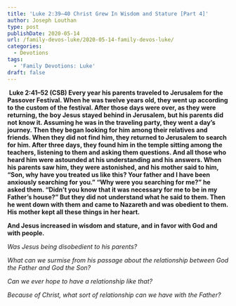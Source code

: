 ```yaml
---
title: 'Luke 2:39–40 Christ Grew In Wisdom and Stature [Part 4]'
author: Joseph Louthan
type: post
publishDate: 2020-05-14
url: /family-devos-luke/2020-05-14-family-devos-luke/
categories:
  - Devotions
tags:
  - 'Family Devotions: Luke'
draft: false
---
```


​		**Luke 2:41–52 (CSB) Every year his parents traveled to Jerusalem for the Passover Festival.  When he was twelve years old, they went up according to the custom of the festival.  After those days were over, as they were returning, the boy Jesus stayed behind in Jerusalem, but his parents did not know it.  Assuming he was in the traveling party, they went a day’s journey. Then they began looking for him among their relatives and friends.  When they did not find him, they returned to Jerusalem to search for him.  After three days, they found him in the temple sitting among the teachers, listening to them and asking them questions.  And all those who heard him were astounded at his understanding and his answers.  When his parents saw him, they were astonished, and his mother said to him, “Son, why have you treated us like this? Your father and I have been anxiously searching for you.”  “Why were you searching for me?” he asked them. “Didn’t you know that it was necessary for me to be in my Father’s house?”  But they did not understand what he said to them.  Then he went down with them and came to Nazareth and was obedient to them. His mother kept all these things in her heart.** 

**And Jesus increased in wisdom and stature, and in favor with God and with people.** 

*Was Jesus being disobedient to his parents?*

*What can we surmise from his passage about the relationship between God the Father and God the Son?*

*Can we ever hope to have a relationship like that?*

*Because of Christ, what sort of relationship can we have with the Father?*